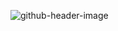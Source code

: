 ![github-header-image](https://user-images.githubusercontent.com/69363382/161608221-0d73d309-625a-4c59-8877-9ca675a4fdea.png)

<!--
**koejonluis/koejonluis** is a ✨ _special_ ✨ repository because its `README.md` (this file) appears on your GitHub profile.

Here are some ideas to get you started:

- 🔭 I’m currently working on ...
- 🌱 I’m currently learning ...
- 👯 I’m looking to collaborate on ...
- 🤔 I’m looking for help with ...
- 💬 Ask me about ...
- 📫 How to reach me: ...
- 😄 Pronouns: ...
- ⚡ Fun fact: ...
-->

